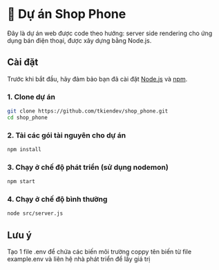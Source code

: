 # 📱 Dự án Shop Phone

Đây là dự án web được code theo hướng: server side rendering
cho ứng dụng bán điện thoại, được xây dựng bằng Node.js.

## Cài đặt

Trước khi bắt đầu, hãy đảm bảo bạn đã cài đặt [Node.js](https://nodejs.org/) và [npm](https://www.npmjs.com/).

### 1. Clone dự án 

```bash
git clone https://github.com/tkiendev/shop_phone.git
cd shop_phone
```

### 2. Tải các gói tài nguyên cho dự án

```bash
npm install
```

### 3. Chạy ở chế độ phát triển (sử dụng nodemon)

```bash
npm start
```
### 4. Chạy ở chế độ bình thường

```bash
node src/server.js
```

## Lưu ý

Tạo 1 file .env để chứa các biến môi trường coppy tên biến từ file example.env và liên hệ nhà phát triển để lấy giá trị 

